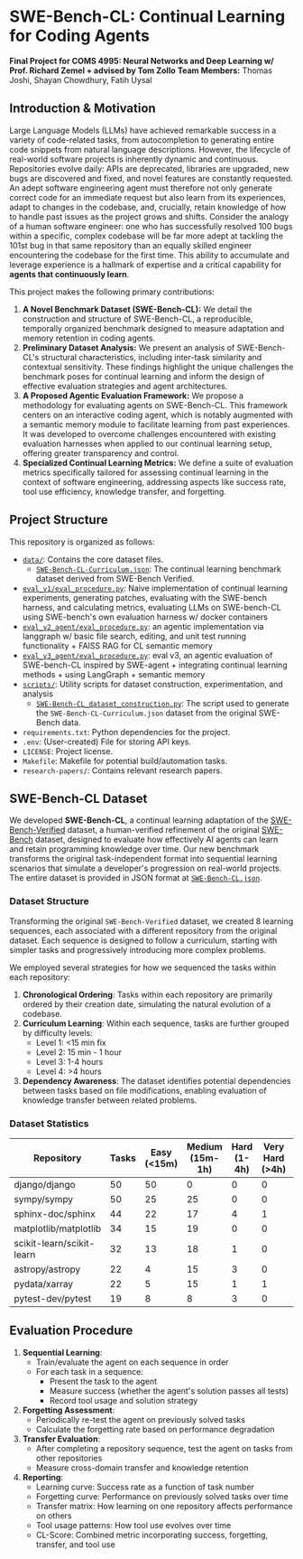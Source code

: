 # SWE-Bench-CL: Continual Learning for Coding Agents

**Final Project for COMS 4995: Neural Networks and Deep Learning w/ Prof. Richard Zemel + advised by Tom Zollo**
**Team Members:** Thomas Joshi, Shayan Chowdhury, Fatih Uysal

## Introduction & Motivation

Large Language Models (LLMs) have achieved remarkable success in a variety of code-related tasks, from autocompletion to generating entire code snippets from natural language descriptions. However, the lifecycle of real-world software projects is inherently dynamic and continuous. Repositories evolve daily: APIs are deprecated, libraries are upgraded, new bugs are discovered and fixed, and novel features are constantly requested. An adept software engineering agent must therefore not only generate correct code for an immediate request but also learn from its experiences, adapt to changes in the codebase, and, crucially, retain knowledge of how to handle past issues as the project grows and shifts. Consider the analogy of a human software engineer: one who has successfully resolved 100 bugs within a specific, complex codebase will be far more adept at tackling the 101st bug in that same repository than an equally skilled engineer encountering the codebase for the first time. This ability to accumulate and leverage experience is a hallmark of expertise and a critical capability for **agents that continuously learn**.

This project makes the following primary contributions:
1.  **A Novel Benchmark Dataset (SWE-Bench-CL):** We detail the construction and structure of SWE-Bench-CL, a reproducible, temporally organized benchmark designed to measure adaptation and memory retention in coding agents.
2.  **Preliminary Dataset Analysis:** We present an analysis of SWE-Bench-CL's structural characteristics, including inter-task similarity and contextual sensitivity. These findings highlight the unique challenges the benchmark poses for continual learning and inform the design of effective evaluation strategies and agent architectures.
3.  **A Proposed Agentic Evaluation Framework:** We propose a methodology for evaluating agents on SWE-Bench-CL. This framework centers on an interactive coding agent, which is notably augmented with a semantic memory module to facilitate learning from past experiences. It was developed to overcome challenges encountered with existing evaluation harnesses when applied to our continual learning setup, offering greater transparency and control.
4.  **Specialized Continual Learning Metrics:** We define a suite of evaluation metrics specifically tailored for assessing continual learning in the context of software engineering, addressing aspects like success rate, tool use efficiency, knowledge transfer, and forgetting.

## Project Structure

This repository is organized as follows:
*   [`data/`](./data/): Contains the core dataset files.
    *   [`SWE-Bench-CL-Curriculum.json`](./data/SWE-Bench-CL-Curriculum.json): The continual learning benchmark dataset derived from SWE-Bench Verified.
*   [`eval_v1/eval_procedure.py`](./eval_v1/eval_procedure.py): Naive implementation of continual learning experiments, generating patches, evaluating with the SWE-bench harness, and calculating metrics, evaluating LLMs on SWE-bench-CL using SWE-bench's own evaluation harness w/ docker containers
*   [`eval_v2_agent/eval_procedure.py`](./eval_v2_agent/eval_procedure.py): an agentic implementation via langgraph w/ basic file search, editing, and unit test running functionality + FAISS RAG for CL semantic memory
*   [`eval_v3_agent/eval_procedure.py`](./eval_v3_agent/eval_procedure.py): eval v3, an agentic evaluation of SWE-bench-CL inspired by SWE-agent + integrating continual learning methods + using LangGraph + semantic memory
*   [`scripts/`](./scripts/): Utility scripts for dataset construction, experimentation, and analysis
    *   [`SWE-Bench-CL_dataset_construction.py`](./scripts/SWE-Bench-CL_dataset_construction.py): The script used to generate the `SWE-Bench-CL-Curriculum.json` dataset from the original SWE-Bench data.
*   `requirements.txt`: Python dependencies for the project.
*   `.env`: (User-created) File for storing API keys.
*   `LICENSE`: Project license.
*   `Makefile`: Makefile for potential build/automation tasks.
*   `research-papers/`: Contains relevant research papers.

## SWE-Bench-CL Dataset
We developed **SWE-Bench-CL**, a continual learning adaptation of the [SWE-Bench-Verified](https://openai.com/index/introducing-swe-bench-verified/) dataset, a human-verified refinement of the original [SWE-Bench](https://arxiv.org/abs/2310.06770) dataset, designed to evaluate how effectively AI agents can learn and retain programming knowledge over time. Our new benchmark transforms the original task-independent format into sequential learning scenarios that simulate a developer's progression on real-world projects. The entire dataset is provided in JSON format at [`SWE-Bench-CL.json`](./SWE-Bench-CL.json).

### Dataset Structure
Transforming the original `SWE-Bench-Verified` dataset, we created 8 learning sequences, each associated with a different repository from the original dataset. Each sequence is designed to follow a curriculum, starting with simpler tasks and progressively introducing more complex problems.

We employed several strategies for how we sequenced the tasks within each repository:
1. **Chronological Ordering**: Tasks within each repository are primarily ordered by their creation date, simulating the natural evolution of a codebase.
2. **Curriculum Learning**: Within each sequence, tasks are further grouped by difficulty levels:
   - Level 1: <15 min fix
   - Level 2: 15 min - 1 hour
   - Level 3: 1-4 hours 
   - Level 4: >4 hours
3. **Dependency Awareness**: The dataset identifies potential dependencies between tasks based on file modifications, enabling evaluation of knowledge transfer between related problems.

### Dataset Statistics
| Repository | Tasks | Easy (<15m) | Medium (15m-1h) | Hard (1-4h) | Very Hard (>4h) | Tasks w/ Dependencies |
|------------|-------|-------------|-----------------|-------------|-----------------|------------------------|
| django/django | 50 | 50 | 0 | 0 | 0 | 25 (50%) |
| sympy/sympy | 50 | 25 | 25 | 0 | 0 | 12 (24%) |
| sphinx-doc/sphinx | 44 | 22 | 17 | 4 | 1 | 23 (52%) |
| matplotlib/matplotlib | 34 | 15 | 19 | 0 | 0 | 13 (38%) |
| scikit-learn/scikit-learn | 32 | 13 | 18 | 1 | 0 | 4 (13%) |
| astropy/astropy | 22 | 4 | 15 | 3 | 0 | 3 (14%) |
| pydata/xarray | 22 | 5 | 15 | 1 | 1 | 13 (59%) |
| pytest-dev/pytest | 19 | 8 | 8 | 3 | 0 | 7 (37%) |

## Evaluation Procedure
1. **Sequential Learning**:
   - Train/evaluate the agent on each sequence in order
   - For each task in a sequence:
     - Present the task to the agent
     - Measure success (whether the agent's solution passes all tests)
     - Record tool usage and solution strategy
2. **Forgetting Assessment**:
   - Periodically re-test the agent on previously solved tasks
   - Calculate the forgetting rate based on performance degradation
3. **Transfer Evaluation**:
   - After completing a repository sequence, test the agent on tasks from other repositories
   - Measure cross-domain transfer and knowledge retention
4. **Reporting**:
   - Learning curve: Success rate as a function of task number
   - Forgetting curve: Performance on previously solved tasks over time
   - Transfer matrix: How learning on one repository affects performance on others
   - Tool usage patterns: How tool use evolves over time
   - CL-Score: Combined metric incorporating success, forgetting, transfer, and tool use
